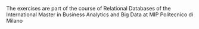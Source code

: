 The exercises are part of the course of Relational Databases of the International Master in Business Analytics and Big Data at MIP Politecnico di Milano 
